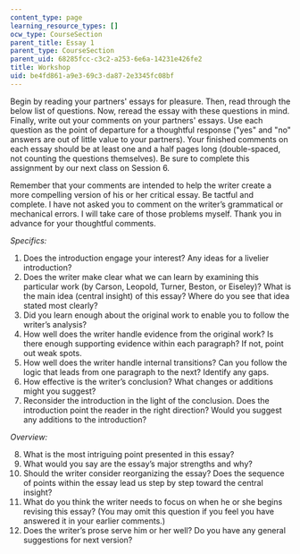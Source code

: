 ```yaml
---
content_type: page
learning_resource_types: []
ocw_type: CourseSection
parent_title: Essay 1
parent_type: CourseSection
parent_uid: 68285fcc-c3c2-a253-6e6a-14231e426fe2
title: Workshop
uid: be4fd861-a9e3-69c3-da87-2e3345fc08bf
---
```


Begin by reading your partners' essays for pleasure. Then, read through the below list of questions. Now, reread the essay with these questions in mind. Finally, write out your comments on your partners' essays. Use each question as the point of departure for a thoughtful response ("yes" and "no" answers are out of little value to your partners). Your finished comments on each essay should be at least one and a half pages long (double-spaced, not counting the questions themselves). Be sure to complete this assignment by our next class on Session 6.

Remember that your comments are intended to help the writer create a more compelling version of his or her critical essay. Be tactful and complete. I have not asked you to comment on the writer’s grammatical or mechanical errors. I will take care of those problems myself. Thank you in advance for your thoughtful comments.

_Specifics:_

1.  Does the introduction engage your interest? Any ideas for a livelier introduction?
2.  Does the writer make clear what we can learn by examining this particular work (by Carson, Leopold, Turner, Beston, or Eiseley)? What is the main idea (central insight) of this essay? Where do you see that idea stated most clearly?
3.  Did you learn enough about the original work to enable you to follow the writer’s analysis?
4.  How well does the writer handle evidence from the original work? Is there enough supporting evidence within each paragraph? If not, point out weak spots.
5.  How well does the writer handle internal transitions? Can you follow the logic that leads from one paragraph to the next? Identify any gaps.
6.  How effective is the writer’s conclusion? What changes or additions might you suggest?
7.  Reconsider the introduction in the light of the conclusion. Does the introduction point the reader in the right direction? Would you suggest any additions to the introduction?

_Overview:_

8.  What is the most intriguing point presented in this essay?
9.  What would you say are the essay’s major strengths and why?
10.  Should the writer consider reorganizing the essay? Does the sequence of points within the essay lead us step by step toward the central insight?
11.  What do you think the writer needs to focus on when he or she begins revising this essay? (You may omit this question if you feel you have answered it in your earlier comments.)
12.  Does the writer’s prose serve him or her well? Do you have any general suggestions for next version?